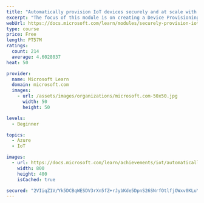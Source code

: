 ```yaml
---
title: "Automatically provision IoT devices securely and at scale with the Device Provisioning Service"
excerpt: "The focus of this module is on creating a Device Provisioning Service (DPS) to securely handle multiple remote devices. First, you create an IoT Hub, and add the DPS service. Next, an X.509 root certificate, and multiple leaf certificates, are created to handle security. Code for a simulated device is provided. You then link all the pieces together, and verify that your DPS resource works. After completing the module, you should have a good understanding of how to provision Azure IoT devices at scale."
webUrl: https://docs.microsoft.com/learn/modules/securely-provision-iot-devices-at-scale-with-device-provisioning-service/
type: course
price: Free
length: PT57M
ratings:
  count: 214
  average: 4.6028037
heat: 50

provider:
  name: Microsoft Learn
  domain: microsoft.com
  images:
    - url: /assets/images/organizations/microsoft.com-50x50.jpg
      width: 50
      height: 50

levels:
  - Beginner

topics:
  - Azure
  - IoT

images:
  - url: https://docs.microsoft.com/learn/achievements/iot/automatically-provision-iot-devices-securely-at-scale-with-dps-social.png
    width: 800
    height: 400
    isCached: true

secured: "2VIiqZ1V/Yk5DCBqWESDV3rXn5fZ+rJybKde5DpnS26SNrfOtlfjOWxv0KLuY8fD4XNcwq3TZvGwS6IfzP5r5TJOc0h8Qx8ag/preMY7dYyhdsKndljao1sywUmoRjTm/Z2RgcpZOVKsq1c4mJXy4anckMa/OSGS77Xvpdb7vygewbvy3W6WMe75vH+UUDZ5kv9eC//X67RAb9HLHYJi1dngCIaee9FDmFmP9WkD0nL1SaxR8vNwyKBZaAfxHQAGgGCGqTMMGnPyUmzV9tMt9aRRpTLo6Q22He169gzyAmDlk5TZF3XQgERIelQLufdbGjbxbuXoxiBw1s1BT99WxX6s4VGmItIDRoXyWE1faNwXyzv52NgfKaDebRAZ+NgWoqbx+ziS8Q35wZetzDRH7yWdqruvIGU0VTQLV/J8rGQ=;QWteqTFKH+6zfC43m+0g1A=="
---
```


